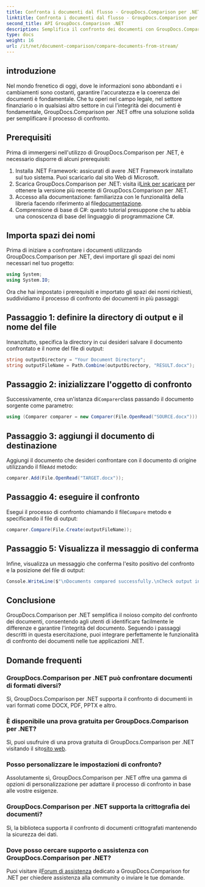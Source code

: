 ```yaml
---
title: Confronta i documenti dal flusso - GroupDocs.Comparison per .NET
linktitle: Confronta i documenti dal flusso - GroupDocs.Comparison per .NET
second_title: API GroupDocs.Comparison .NET
description: Semplifica il confronto dei documenti con GroupDocs.Comparison per .NET. Confronta i documenti senza sforzo e garantisci la precisione tra i file.
type: docs
weight: 16
url: /it/net/document-comparison/compare-documents-from-stream/
---
```

## introduzione
Nel mondo frenetico di oggi, dove le informazioni sono abbondanti e i cambiamenti sono costanti, garantire l'accuratezza e la coerenza dei documenti è fondamentale. Che tu operi nel campo legale, nel settore finanziario o in qualsiasi altro settore in cui l'integrità dei documenti è fondamentale, GroupDocs.Comparison per .NET offre una soluzione solida per semplificare il processo di confronto.
## Prerequisiti
Prima di immergersi nell'utilizzo di GroupDocs.Comparison per .NET, è necessario disporre di alcuni prerequisiti:
1. Installa .NET Framework: assicurati di avere .NET Framework installato sul tuo sistema. Puoi scaricarlo dal sito Web di Microsoft.
2.  Scarica GroupDocs.Comparison per .NET: visita il[Link per scaricare](https://releases.groupdocs.com/comparison/net/) per ottenere la versione più recente di GroupDocs.Comparison per .NET.
3.  Accesso alla documentazione: familiarizza con le funzionalità della libreria facendo riferimento al file[documentazione](https://reference.groupdocs.com/comparison/net/).
4. Comprensione di base di C#: questo tutorial presuppone che tu abbia una conoscenza di base del linguaggio di programmazione C#.

## Importa spazi dei nomi
Prima di iniziare a confrontare i documenti utilizzando GroupDocs.Comparison per .NET, devi importare gli spazi dei nomi necessari nel tuo progetto:
```csharp
using System;
using System.IO;
```
Ora che hai impostato i prerequisiti e importato gli spazi dei nomi richiesti, suddividiamo il processo di confronto dei documenti in più passaggi:
## Passaggio 1: definire la directory di output e il nome del file
Innanzitutto, specifica la directory in cui desideri salvare il documento confrontato e il nome del file di output:
```csharp
string outputDirectory = "Your Document Directory";
string outputFileName = Path.Combine(outputDirectory, "RESULT.docx");
```
## Passaggio 2: inizializzare l'oggetto di confronto
 Successivamente, crea un'istanza di`Comparer`class passando il documento sorgente come parametro:
```csharp
using (Comparer comparer = new Comparer(File.OpenRead("SOURCE.docx")))
```
## Passaggio 3: aggiungi il documento di destinazione
 Aggiungi il documento che desideri confrontare con il documento di origine utilizzando il file`Add` metodo:
```csharp
comparer.Add(File.OpenRead("TARGET.docx"));
```
## Passaggio 4: eseguire il confronto
 Esegui il processo di confronto chiamando il file`Compare` metodo e specificando il file di output:
```csharp
comparer.Compare(File.Create(outputFileName));
```
## Passaggio 5: Visualizza il messaggio di conferma
Infine, visualizza un messaggio che conferma l'esito positivo del confronto e la posizione del file di output:
```csharp
Console.WriteLine($"\nDocuments compared successfully.\nCheck output in {outputDirectory}.");
```

## Conclusione
GroupDocs.Comparison per .NET semplifica il noioso compito del confronto dei documenti, consentendo agli utenti di identificare facilmente le differenze e garantire l'integrità del documento. Seguendo i passaggi descritti in questa esercitazione, puoi integrare perfettamente le funzionalità di confronto dei documenti nelle tue applicazioni .NET.
## Domande frequenti
### GroupDocs.Comparison per .NET può confrontare documenti di formati diversi?
Sì, GroupDocs.Comparison per .NET supporta il confronto di documenti in vari formati come DOCX, PDF, PPTX e altro.
### È disponibile una prova gratuita per GroupDocs.Comparison per .NET?
 Sì, puoi usufruire di una prova gratuita di GroupDocs.Comparison per .NET visitando il sito[sito web](https://releases.groupdocs.com/).
### Posso personalizzare le impostazioni di confronto?
Assolutamente sì, GroupDocs.Comparison per .NET offre una gamma di opzioni di personalizzazione per adattare il processo di confronto in base alle vostre esigenze.
### GroupDocs.Comparison per .NET supporta la crittografia dei documenti?
Sì, la biblioteca supporta il confronto di documenti crittografati mantenendo la sicurezza dei dati.
### Dove posso cercare supporto o assistenza con GroupDocs.Comparison per .NET?
 Puoi visitare il[Forum di assistenza](https://forum.groupdocs.com/c/comparison/12) dedicato a GroupDocs.Comparison for .NET per chiedere assistenza alla community o inviare le tue domande.